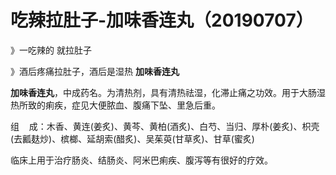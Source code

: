 # 吃辣拉肚子-加味香连丸（20190707）

》一吃辣的 就拉肚子 

》酒后疼痛拉肚子，酒后是湿热 **加味香连丸**

**加味香连丸**，中成药名。为清热剂，具有清热祛湿，化滞止痛之功效。用于大肠湿热所致的痢疾，症见大便脓血、腹痛下坠、里急后重。

组    成：木香、黄连(姜炙)、黄芩、黄柏(酒炙)、白芍、当归、厚朴(姜炙)、枳壳(去瓤麸炒)、槟榔、延胡索(醋炙)、吴茱萸(甘草炙)、甘草(蜜炙)


临床上用于治疗肠炎、结肠炎、阿米巴痢疾、腹泻等有很好的疗效。
